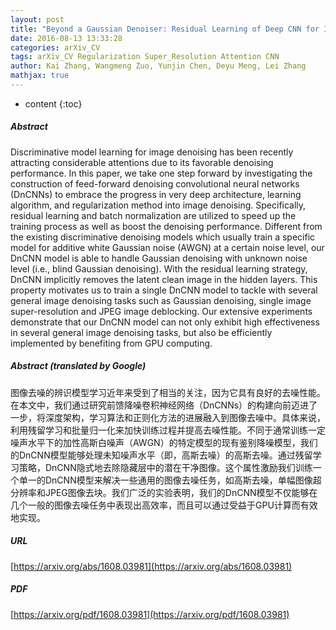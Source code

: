 ```yaml
---
layout: post
title: "Beyond a Gaussian Denoiser: Residual Learning of Deep CNN for Image Denoising"
date: 2016-08-13 13:33:28
categories: arXiv_CV
tags: arXiv_CV Regularization Super_Resolution Attention CNN
author: Kai Zhang, Wangmeng Zuo, Yunjin Chen, Deyu Meng, Lei Zhang
mathjax: true
---
```


* content
{:toc}

##### Abstract
Discriminative model learning for image denoising has been recently attracting considerable attentions due to its favorable denoising performance. In this paper, we take one step forward by investigating the construction of feed-forward denoising convolutional neural networks (DnCNNs) to embrace the progress in very deep architecture, learning algorithm, and regularization method into image denoising. Specifically, residual learning and batch normalization are utilized to speed up the training process as well as boost the denoising performance. Different from the existing discriminative denoising models which usually train a specific model for additive white Gaussian noise (AWGN) at a certain noise level, our DnCNN model is able to handle Gaussian denoising with unknown noise level (i.e., blind Gaussian denoising). With the residual learning strategy, DnCNN implicitly removes the latent clean image in the hidden layers. This property motivates us to train a single DnCNN model to tackle with several general image denoising tasks such as Gaussian denoising, single image super-resolution and JPEG image deblocking. Our extensive experiments demonstrate that our DnCNN model can not only exhibit high effectiveness in several general image denoising tasks, but also be efficiently implemented by benefiting from GPU computing.

##### Abstract (translated by Google)
图像去噪的辨识模型学习近年来受到了相当的关注，因为它具有良好的去噪性能。在本文中，我们通过研究前馈降噪卷积神经网络（DnCNNs）的构建向前迈进了一步，将深度架构，学习算法和正则化方法的进展融入到图像去噪中。具体来说，利用残留学习和批量归一化来加快训练过程并提高去噪性能。不同于通常训练一定噪声水平下的加性高斯白噪声（AWGN）的特定模型的现有鉴别降噪模型，我们的DnCNN模型能够处理未知噪声水平（即，高斯去噪）的高斯去噪。通过残留学习策略，DnCNN隐式地去除隐藏层中的潜在干净图像。这个属性激励我们训练一个单一的DnCNN模型来解决一些通用的图像去噪任务，如高斯去噪，单幅图像超分辨率和JPEG图像去块。我们广泛的实验表明，我们的DnCNN模型不仅能够在几个一般的图像去噪任务中表现出高效率，而且可以通过受益于GPU计算而有效地实现。

##### URL
[https://arxiv.org/abs/1608.03981](https://arxiv.org/abs/1608.03981)

##### PDF
[https://arxiv.org/pdf/1608.03981](https://arxiv.org/pdf/1608.03981)

